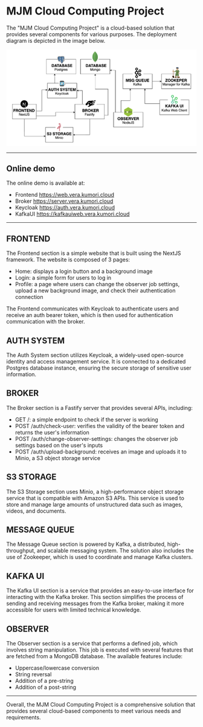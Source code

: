 # MJM Cloud Computing Project
The "MJM Cloud Computing Project" is a cloud-based solution that provides several components for various purposes. The deployment diagram is depicted in the image below.

!["deployment"](deployment.png "Ciao")

---

## **Online demo**
The online demo is available at:
- Frontend https://web.vera.kumori.cloud
- Broker https://server.vera.kumori.cloud
- Keycloak https://auth.vera.kumori.cloud
- KafkaUI https://kafkauiweb.vera.kumori.cloud

---

## **FRONTEND**

The Frontend section is a simple website that is built using the NextJS framework. The website is composed of 3 pages:
- Home: displays a login button and a background image
- Login: a simple form for users to log in
- Profile: a page where users can change the observer job settings, upload a new background image, and check their authentication connection

The Frontend communicates with Keycloak to authenticate users and receive an auth bearer token, which is then used for authentication communication with the broker.

## **AUTH SYSTEM**
The Auth System section utilizes Keycloak, a widely-used open-source identity and access management service. It is connected to a dedicated Postgres database instance, ensuring the secure storage of sensitive user information.

## **BROKER**
The Broker section is a Fastify server that provides several APIs, including:

- GET /: a simple endpoint to check if the server is working
- POST /auth/check-user: verifies the validity of the bearer token and returns the user's information
- POST /auth/change-observer-settings: changes the observer job settings based on the user's inputs
- POST /auth/upload-background: receives an image and uploads it to Minio, a S3 object storage service

## **S3 STORAGE**
The S3 Storage section uses Minio, a high-performance object storage service that is compatible with Amazon S3 APIs. This service is used to store and manage large amounts of unstructured data such as images, videos, and documents.

## **MESSAGE QUEUE**
The Message Queue section is powered by Kafka, a distributed, high-throughput, and scalable messaging system. The solution also includes the use of Zookeeper, which is used to coordinate and manage Kafka clusters.

## **KAFKA UI**
The Kafka UI section is a service that provides an easy-to-use interface for interacting with the Kafka broker. This section simplifies the process of sending and receiving messages from the Kafka broker, making it more accessible for users with limited technical knowledge.

## **OBSERVER**
The Observer section is a service that performs a defined job, which involves string manipulation. This job is executed with several features that are fetched from a MongoDB database. The available features include:
- Uppercase/lowercase conversion
- String reversal
- Addition of a pre-string
- Addition of a post-string
---

Overall, the MJM Cloud Computing Project is a comprehensive solution that provides several cloud-based components to meet various needs and requirements.
